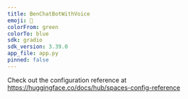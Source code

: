```yaml
---
title: BenChatBotWithVoice
emoji: 🦀
colorFrom: green
colorTo: blue
sdk: gradio
sdk_version: 3.39.0
app_file: app.py
pinned: false
---
```


Check out the configuration reference at https://huggingface.co/docs/hub/spaces-config-reference
